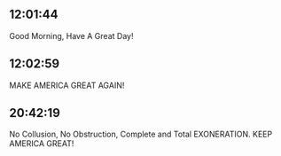 ## 12:01:44
Good Morning, Have A Great Day!
## 12:02:59
MAKE AMERICA GREAT AGAIN!
## 20:42:19
No Collusion, No Obstruction, Complete and Total EXONERATION. KEEP AMERICA GREAT!
